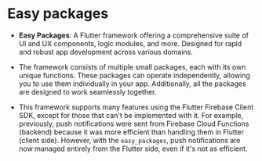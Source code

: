 # Easy packages

- **Easy Packages**: A Flutter framework offering a comprehensive suite of UI and UX components, logic modules, and more. Designed for rapid and robust app development across various domains.

- The framework consists of multiple small packages, each with its own unique functions. These packages can operate independently, allowing you to use them individually in your app. Additionally, all the packages are designed to work seamlessly together.

- This framework supports many features using the Flutter Firebase Client SDK, except for those that can't be implemented with it. For example, previously, push notifications were sent from Firebase Cloud Functions (backend) because it was more efficient than handling them in Flutter (client side). However, with the `easy_packages`, push notifications are now managed entirely from the Flutter side, even if it's not as efficient.


